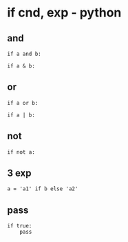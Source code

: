 
# if cnd, exp  -  python


## and

```
if a and b:
```

```
if a & b:
```


## or

```
if a or b:
```

```
if a | b:
```


## not

```
if not a:
```


## 3 exp

```
a = 'a1' if b else 'a2'
```


## pass

```
if true:
    pass

```







